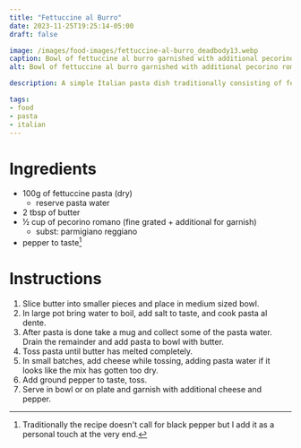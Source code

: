 ```yaml
---
title: "Fettuccine al Burro"
date: 2023-11-25T19:25:14-05:00
draft: false

image: /images/food-images/fettuccine-al-burro_deadbody13.webp
caption: Bowl of fettuccine al burro garnished with additional pecorino romano and black pepper
alt: Bowl of fettuccine al burro garnished with additional pecorino romano and black pepper

description: A simple Italian pasta dish traditionally consisting of fettuccine covered in butter and cheese.

tags:
- food
- pasta
- italian
---
```


# Ingredients
- 100g of fettuccine pasta (dry)
    - reserve pasta water
- 2 tbsp of butter
- &frac12; cup of pecorino romano (fine grated + additional for garnish)
    - subst: parmigiano reggiano
- pepper to taste[^1]

# Instructions
1. Slice butter into smaller pieces and place in medium sized bowl.
1. In large pot bring water to boil, add salt to taste, and cook pasta al dente.
1. After pasta is done take a mug and collect some of the pasta water. Drain the remainder and add pasta to bowl with butter.
1. Toss pasta until butter has melted completely.
1. In small batches, add cheese while tossing, adding pasta water if it looks like the mix has gotten too dry.
1. Add ground pepper to taste, toss.
1. Serve in bowl or on plate and garnish with additional cheese and pepper.

[^1]: Traditionally the recipe doesn't call for black pepper but I add it as a personal touch at the very end.
